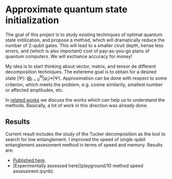 # Approximate quantum state initialization

The goal of this project is to study existing techniques of optimal quantum state initilization, and propose a method, which will dramatically reduce the number of 2-qubit gates. This will lead to a smaller ciruit depth, hense less errors, and (which is also important) cost of pay-as-you-go plans of quantum computers. We will exchance accuracy for money!


My idea is to start thinking about vector, matrix, and tensor de different decomposition techniques. The extereme goal is to obtain for a desired state $|\Psi\rangle$: $\bigotimes_{i=0}^{N}|\psi_i\rangle\approx|\Psi\rangle$. Approximation can be done with respect to some criterion, which meets the problem, e.g. cosine similarity, smallest number or affected amplitudes, etc.

In [related works](related.md) we discuss the works which can help us to understand the methods. Basically, a lot of work in this direction was already done.

## Results

Current result includes the study of the Tucker decomposition as the tool to search for low entanglement. I improved the speed of single-qubit entanglement assessment method in terms of speed and memory. Results are:
- [Published here](https://www.researchgate.net/publication/361993275_Tucker_Tensor_Decomposition_of_a_Quantum_State_for_Entanglement_Analysis?_sg%5B0%5D=z9pmpxvs2KVqj1nNZUfS7wk-2x59nC3ZXPn_pD8vpc8Rk9W2XLvzrmC-rfUXfsbJyurI521bnwbFf8qycvRv5ZmF7WiVRLyFGjAi-s5N.-hvYTVzf5wDenuD9Gh0MGwoxaVwU6A38ARA4qWYBBWkm2BahelblroBr7Ivq6y_Uwyw56n7z5GJZp9pdVwNp4A).
- [Experimentally assessed here](playground/10 method speed assessment.ipynb).
